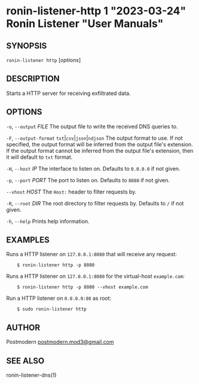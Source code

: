# ronin-listener-http 1 "2023-03-24" Ronin Listener "User Manuals"

## SYNOPSIS

`ronin-listener http` [*options*]

## DESCRIPTION

Starts a HTTP server for receiving exfiltrated data.

## OPTIONS

`-o`, `--output` *FILE*
  The output file to write the received DNS queries to.

`-F`, `--output-format` `txt`|`csv`|`json`|`ndjson`
  The output format to use. If not specified, the output format will be inferred
  from the output file's extension. If the output format cannot be inferred from
  the output file's extension, then it will default to `txt` format.

`-H`, `--host` *IP*
  The interface to listen on. Defaults to `0.0.0.0` if not given.

`-p`, `--port` *PORT*
  The port to listen on. Defaults to `8080` if not given.

`--vhost` *HOST*
  The `Host:` header to filter requests by.

`-R`, `--root` *DIR*
  The root directory to filter requests by. Defaults to `/` if not given.

`-h`, `--help`
  Prints help information.

## EXAMPLES

Runs a HTTP listener on `127.0.0.1:8080` that will receive any request:

        $ ronin-listener http -p 8080

Runs a HTTP listener on `127.0.0.1:8080` for the virtual-host `example.com`:

        $ ronin-listener http -p 8080 --vhost example.com

Run a HTTP listener on `0.0.0.0:80` as root:

        $ sudo ronin-listener http

## AUTHOR

Postmodern <postmodern.mod3@gmail.com>

## SEE ALSO

ronin-listener-dns(1)
